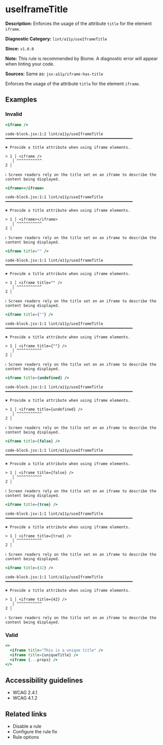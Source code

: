# useIframeTitle

**Description:** Enforces the usage of the attribute `title` for the element `iframe`.

**Diagnostic Category:** `lint/a11y/useIframeTitle`

**Since:** `v1.0.0`

**Note:** This rule is recommended by Biome. A diagnostic error will appear when linting your code.

**Sources:** Same as: `jsx-a11y/iframe-has-title`

Enforces the usage of the attribute `title` for the element `iframe`.

## Examples

### Invalid

```jsx
<iframe />
```

```
code-block.jsx:1:2 lint/a11y/useIframeTitle ━━━━━━━━━━━━━━━━━━━━━━━━━━━━━━━━━━━━━━━━━━━━━━━━━━━━━━━━

✖ Provide a title attribute when using iframe elements.

> 1 │ <iframe />
   │ ^^^^^^^^^^^
2 │ 

ℹ Screen readers rely on the title set on an iframe to describe the content being displayed.
```

```jsx
<iframe></iframe>
```

```
code-block.jsx:1:1 lint/a11y/useIframeTitle ━━━━━━━━━━━━━━━━━━━━━━━━━━━━━━━━━━━━━━━━━━━━━━━━━━━━━━━━

✖ Provide a title attribute when using iframe elements.

> 1 │ <iframe></iframe>
   │ ^^^^^^^^^^^
2 │ 

ℹ Screen readers rely on the title set on an iframe to describe the content being displayed.
```

```jsx
<iframe title="" />
```

```
code-block.jsx:1:1 lint/a11y/useIframeTitle ━━━━━━━━━━━━━━━━━━━━━━━━━━━━━━━━━━━━━━━━━━━━━━━━━━━━━━━━

✖ Provide a title attribute when using iframe elements.

> 1 │ <iframe title="" />
   │ ^^^^^^^^^^^
2 │ 

ℹ Screen readers rely on the title set on an iframe to describe the content being displayed.
```

```jsx
<iframe title={""} />
```

```
code-block.jsx:1:1 lint/a11y/useIframeTitle ━━━━━━━━━━━━━━━━━━━━━━━━━━━━━━━━━━━━━━━━━━━━━━━━━━━━━━━━

✖ Provide a title attribute when using iframe elements.

> 1 │ <iframe title={""} />
   │ ^^^^^^^^^^^
2 │ 

ℹ Screen readers rely on the title set on an iframe to describe the content being displayed.
```

```jsx
<iframe title={undefined} />
```

```
code-block.jsx:1:1 lint/a11y/useIframeTitle ━━━━━━━━━━━━━━━━━━━━━━━━━━━━━━━━━━━━━━━━━━━━━━━━━━━━━━━━

✖ Provide a title attribute when using iframe elements.

> 1 │ <iframe title={undefined} />
   │ ^^^^^^^^^^^
2 │ 

ℹ Screen readers rely on the title set on an iframe to describe the content being displayed.
```

```jsx
<iframe title={false} />
```

```
code-block.jsx:1:1 lint/a11y/useIframeTitle ━━━━━━━━━━━━━━━━━━━━━━━━━━━━━━━━━━━━━━━━━━━━━━━━━━━━━━━━

✖ Provide a title attribute when using iframe elements.

> 1 │ <iframe title={false} />
   │ ^^^^^^^^^^^
2 │ 

ℹ Screen readers rely on the title set on an iframe to describe the content being displayed.
```

```jsx
<iframe title={true} />
```

```
code-block.jsx:1:1 lint/a11y/useIframeTitle ━━━━━━━━━━━━━━━━━━━━━━━━━━━━━━━━━━━━━━━━━━━━━━━━━━━━━━━━

✖ Provide a title attribute when using iframe elements.

> 1 │ <iframe title={true} />
   │ ^^^^^^^^^^^
2 │ 

ℹ Screen readers rely on the title set on an iframe to describe the content being displayed.
```

```jsx
<iframe title={42} />
```

```
code-block.jsx:1:1 lint/a11y/useIframeTitle ━━━━━━━━━━━━━━━━━━━━━━━━━━━━━━━━━━━━━━━━━━━━━━━━━━━━━━━━

✖ Provide a title attribute when using iframe elements.

> 1 │ <iframe title={42} />
   │ ^^^^^^^^^^^
2 │ 

ℹ Screen readers rely on the title set on an iframe to describe the content being displayed.
```

### Valid

```jsx
<>
  <iframe title="This is a unique title" />
  <iframe title={uniqueTitle} />
  <iframe {...props} />
</>
```

## Accessibility guidelines

- WCAG 2.4.1
- WCAG 4.1.2

## Related links

- Disable a rule
- Configure the rule fix
- Rule options